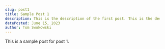 ```yaml
---
slug: post1
title: Sample Post 1
description: This is the description of the first post. This is the description of the first post. This is the description of the first post.
datePosted: June 15, 2023
author: Tom Swokowski
---
```


This is a sample post for post 1.
